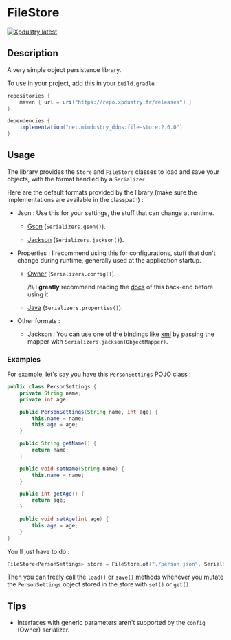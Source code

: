 # FileStore

[![Xpdustry latest](https://repo.xpdustry.fr/api/badge/latest/releases/net/mindustry_ddns/file-store?color=00FFFF&name=FileStore&prefix=v)](https://github.com/mindustry-ddns-net/FileStore/releases)

## Description

A very simple object persistence library.

To use in your project, add this in your `build.gradle` :

```gradle
repositories {
    maven { url = uri("https://repo.xpdustry.fr/releases") }
}

dependencies {
    implementation("net.mindustry_ddns:file-store:2.0.0")
}
```

## Usage

The library provides the `Store` and `FileStore` classes to load and save your objects, with the format handled by a `Serializer`.

Here are the default formats provided by the library (make sure the implementations are available in the classpath) :

- Json : Use this for your settings, the stuff that can change at runtime.

  - [Gson](https://github.com/google/gson) (`Serializers.gson()`).

  - [Jackson](https://github.com/FasterXML/jackson-databind) (`Serializers.jackson()`).

- Properties : I recommend using this for configurations, stuff that don't change during runtime, generally used at the application startup.

  - [Owner](https://github.com/matteobaccan/owner) (`Serializers.config()`).
  
    /!\ I **greatly** recommend reading the [docs](http://owner.aeonbits.org/docs/welcome/) of this back-end before using it.

  - [Java](https://docs.oracle.com/javase/7/docs/api/java/util/Properties.html) (`Serializers.properties()`).

- Other formats :

  - Jackson : You can use one of the bindings like [xml](https://github.com/FasterXML/jackson-dataformat-xml) by passing the mapper with `Serializers.jackson(ObjectMapper)`.

### Examples

For example, let's say you have this `PersonSettings` POJO class :

```java
public class PersonSettings {
    private String name;
    private int age;

    public PersonSettings(String name, int age) {
        this.name = name;
        this.age = age;
    }

    public String getName() {
        return name;
    }

    public void setName(String name) {
        this.name = name;
    }

    public int getAge() {
        return age;
    }

    public void setAge(int age) {
        this.age = age;
    }
}
```

You'll just have to do :

```java
FileStore<PersonSettings> store = FileStore.of("./person.json", Serializers.gson(), new TypeToken<>(){});
```

Then you can freely call the `load()` or `save()` methods whenever you mutate the `PersonSettings` object stored in the store with `set()` or `get()`.

## Tips

- Interfaces with generic parameters aren't supported by the `config` (Owner) serializer.
